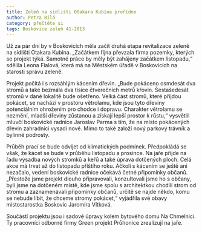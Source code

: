```yaml
---
title: Zeleň na sídlišti Otakara Kubína prořídne
author: Petra Bílá
category: přečtěte si
tags: Boskovice zeleň 41-2013
---
```


Už za pár dní by v Boskovicích měla začít druhá etapa revitalizace zeleně na sídlišti Otakara Kubína. „Začátkem října převzala firma pozemky, kterých se projekt týká. Samotné práce by měly být zahájeny začátkem listopadu,“ sdělila Leona Fialová, která má na Městském úřadě v Boskovicích na starosti správu zeleně.

Projekt počítá i s rozsáhlým kácením dřevin. „Bude pokáceno osmdesát dva stromů a také bezmála dva tisíce čtverečních metrů křovin. Šestašedesát stromů v dané lokalitě bude ošetřeno. Velká část stromů, které přijdou pokácet, se nachází v prostoru větrolamu, kde jsou tyto dřeviny potenciálním ohrožením pro chodce i dopravu. Charakter větrolamu se nezmění, mladší dřeviny zůstanou a získají lepší prostor k růstu,“ vysvětlil mluvčí boskovické radnice Jaroslav Parma s tím, že na místo pokácených dřevin zahradníci vysadí nové. Mimo to také založí nový parkový trávník a bylinné podrosty.

Průběh prací se bude odvíjet od klimatických podmínek. Předpokládá se však, že kácet se bude v průběhu listopadu a prosince. Na jaře přijde na řadu výsadba nových stromků a keřů a také úprava dotčených ploch. Celá akce má trvat až do listopadu příštího roku. Ačkoli s kácením se ještě ani nezačalo, vedení boskovické radnice očekává četné připomínky občanů. „Přestože jsme projekt dlouho připravovali, konzultovali jsme ho s občany, byli jsme na dotčeném místě, kde jsme spolu s architektkou chodili strom od stromu a zaznamenávali připomínky občanů, určitě se najde někdo, komu se nebude líbit, že chceme stromy pokácet,“ vyjádřila své obavy místostarostka Boskovic Jaromíra Vítková.

Součástí projektu jsou i sadové úpravy kolem bytového domu Na Chmelnici. Ty pracovníci odborné firmy Green projekt Průhonice zrealizují na jaře.